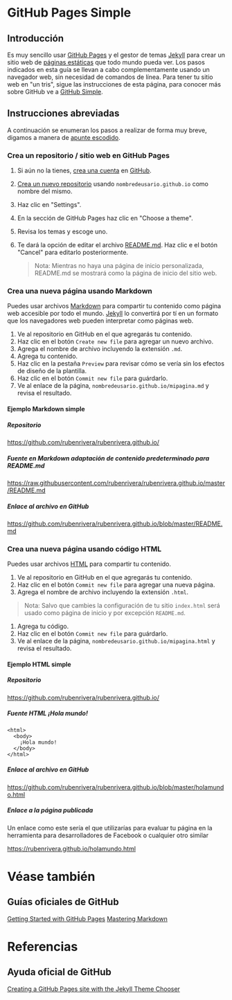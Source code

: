 # GitHub Pages Simple

## Introducción

Es muy sencillo usar [GitHub Pages][1] y el gestor de temas [Jekyll][2] para crear un sitio web de [páginas estáticas](https://es.wikipedia.org/wiki/P%C3%A1gina_web#P.C3.A1ginas_est.C3.A1ticas_versus_p.C3.A1ginas_din.C3.A1micas) que todo mundo pueda ver. Los pasos indicados en esta guía se llevan a cabo complementamente usando un navegador web, sin necesidad de comandos de línea. Para tener tu sitio web en "un tris", sigue las instrucciones de esta página, para conocer más sobre GitHub ve a [GitHub Simple][3].

## Instrucciones abreviadas

A continuación se enumeran los pasos a realizar de forma muy breve, digamos a manera de [apunte escodido](https://es.wikipedia.org/wiki/Apunte_escondido).

### Crea un repositorio / sitio web en GitHub Pages

1. Si aún no la tienes, [crea una cuenta](../README.md#cómo-hago-una-cuenta) en [GitHub][4].
2. [Crea un nuevo repositorio](../README.md#crea-un-repositorio) usando `nombredeusario.github.io` como nombre del mismo.
3. Haz clic en "Settings".
4. En la sección de GitHub Pages haz clic en "Choose a theme".
5. Revisa los temas y escoge uno.
6. Te dará la opción de editar el archivo [README.md](../README.md#qué-es-readme). Haz clic e el botón "Cancel" para editarlo posteriormente.

   > Nota: Mientras no haya una página de inicio personalizada, README.md se mostrará como la página de inicio del sitio web.

### Crea una nueva página usando Markdown

Puedes usar archivos [Markdown](https://es.wikipedia.org/wiki/Markdown) para compartir tu contenido como página web accesible por todo el mundo. [Jekyll][2] lo convertirá por tí en un formato que los navegadores web pueden interpretar como páginas web.

1. Ve al repositorio en GitHub en el que agregarás tu contenido.
1. Haz clic en el botón `Create new file` para agregar un nuevo archivo.
1. Agrega el nombre de archivo incluyendo la extensión `.md`.
1. Agrega tu contenido.
1. Haz clic en la pestaña `Preview` para revisar cómo se vería sin los efectos de diseño de la plantilla.
1. Haz clic en el botón `Commit new file` para guárdarlo.
1. Ve al enlace de la página, `nombredeusario.github.io/mipagina.md` y revisa el resultado.  

#### Ejemplo Markdown simple

##### Repositorio

https://github.com/rubenrivera/rubenrivera.github.io/

##### Fuente en Markdown adaptación de contenido predeterminado para README.md

https://raw.githubusercontent.com/rubenrivera/rubenrivera.github.io/master/README.md

##### Enlace al archivo en GitHub

https://github.com/rubenrivera/rubenrivera.github.io/blob/master/README.md

### Crea una nueva página usando código HTML

Puedes usar archivos [HTML](https://es.wikipedia.org/wiki/HTML) para compartir tu contenido.

1. Ve al repositorio en GitHub en el que agregarás tu contenido.  
1. Haz clic en el botón `Commit new file` para agregar una nueva página.  
1. Agrega el nombre de archivo incluyendo la extensión `.html`.

  > Nota: Salvo que cambies la configuración de tu sitio `index.html` será usado como página de inicio  y por excepción `README.md`.

1. Agrega tu código.
1. Haz clic en el botón `Commit new file` para guárdarlo.
1. Ve al enlace de la página, `nombredeusario.github.io/mipagina.html` y revisa el resultado.  

#### Ejemplo HTML simple

##### Repositorio  

https://github.com/rubenrivera/rubenrivera.github.io/

##### Fuente HTML ¡Hola mundo!

    <html>
      <body>
        ¡Hola mundo!
      </body>
    </html>

##### Enlace al archivo en GitHub

https://github.com/rubenrivera/rubenrivera.github.io/blob/master/holamundo.html

##### Enlace a la página publicada  

Un enlace como este sería el que utilizarías para evaluar tu página en la herramienta para desarrolladores de Facebook o cualquier otro similar

https://rubenrivera.github.io/holamundo.html

# Véase también

## Guías oficiales de GitHub

[Getting Started with GitHub Pages][5]
[Mastering Markdown][6]

# Referencias

## Ayuda oficial de GitHub

[Creating a GitHub Pages site with the Jekyll Theme Chooser][7]


  [1]: https://pages.github.com/
  [2]: https://jekyllrb.com/
  [3]: /README.md
  [4]: http://github.com
  [5]: https://guides.github.com/features/pages/
  [6]: https://guides.github.com/features/mastering-markdown/
  [7]: https://help.github.com/articles/creating-a-github-pages-site-with-the-jekyll-theme-chooser/
